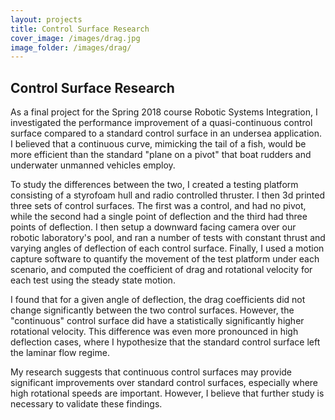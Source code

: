 ```yaml
---
layout: projects
title: Control Surface Research
cover_image: /images/drag.jpg
image_folder: /images/drag/
---
```


## Control Surface Research

As a final project for the Spring 2018 course Robotic Systems Integration, I investigated the performance improvement of a quasi-continuous control surface compared to a standard control surface in an undersea application. I believed that a continuous curve, mimicking the tail of a fish, would be more efficient than the standard "plane on a pivot" that boat rudders and underwater unmanned vehicles employ. 

To study the differences between the two, I created a testing platform consisting of a styrofoam hull and radio controlled thruster. I then 3d printed three sets of control surfaces. The first was a control, and had no pivot, while the second had a single point of deflection and the third had three points of deflection. I then setup a downward facing camera over our robotic laboratory's pool, and ran a number of tests with constant thrust and varying angles of deflection of each control surface. Finally, I used a motion capture software to quantify the movement of the test platform under each scenario, and computed the coefficient of drag and rotational velocity for each test using the steady state motion. 

I found that for a given angle of deflection, the drag coefficients did not change significantly between the two control surfaces. However, the "continuous" control surface did have a statistically significantly higher rotational velocity. This difference was even more pronounced in high deflection cases, where I hypothesize that the standard control surface left the laminar flow regime. 

My research suggests that continuous control surfaces may provide significant improvements over standard control surfaces, especially where high rotational speeds are important. However, I believe that further study is necessary to validate these findings.  


